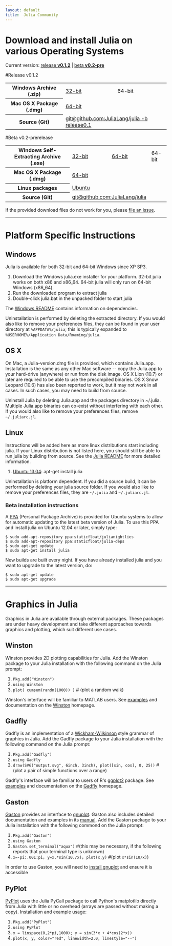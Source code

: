 ```yaml
---
layout: default
title:  Julia Community
---
```


# Download and install Julia on various Operating Systems

Current version: [release **v0.1.2**](http://code.google.com/p/julialang/downloads/list) | [beta **v0.2-pre**](#beta)

<span id="stable"/>
#Release v0.1.2
<table class="downloads"><tbody>
<tr>
    <th> Windows Archive (.zip) </th>
    <td> <a href="http://julialang.googlecode.com/files/julia0.1.2-WINNT-i686%2BGit.zip">32-bit</a> </td>
    <td> 64-bit </td>
</tr>
<tr>
    <th> Mac OS X Package (.dmg) </th>
<!--<td>32-bit</td>-->
    <td colspan=2> <a href="http://julialang.googlecode.com/files/Julia-0.1.2.dmg">64-bit</a> </td>
</tr>
<tr>
    <th> Source (Git) </th>
    <td colspan=2> <a href="https://github.com/JuliaLang/julia/tree/release-0.1">git@github.com:JuliaLang/julia -b release0.1</a> </td>
</tr>
</tbody></table>

<span id="beta"/>
#Beta v0.2-prerelease
<table class="downloads"><tbody>
<tr>
    <th> Windows Self-Extracting Archive (.exe) </th>
    <td> <a href="http://s3.amazonaws.com/julialang/bin/winnt/x86/0.2/julia0.2pre-dca8d76c37-win32.exe">32-bit</a> </td>
    <td> <a href="http://s3.amazonaws.com/julialang/bin/winnt/x86/0.2/julia0.2pre-dca8d76c37-win64.exe">64-bit</a> </td>
    <td> 64-bit </td>
</tr>
<tr>
    <th> Mac OS X Package (.dmg) </th>
<!--<td> 32-bit </td>-->
    <td colspan=2> <a href="https://s3.amazonaws.com/julialang/bin/osx/x64/0.2/julia-0.2-unstable.dmg">64-bit</a> </td>
</tr>
<tr>
    <th> Linux packages </th>
    <td colspan=2> <a href="https://launchpad.net/~staticfloat/+archive/julianightlies">Ubuntu</a> </td>
</tr>
<tr>
    <th> Source (Git) </th>
    <td colspan=2> <a href="https://github.com/JuliaLang/julia">git@github.com:JuliaLang/julia</a> </td>
</tr>
</tbody></table>

If the provided download files do not work for you, please [file an issue](https://github.com/JuliaLang/julia/issues).

---
# Platform Specific Instructions

## Windows

Julia is available for both 32-bit and 64-bit Windows since XP SP3.

1. Download the Windows julia.exe installer for your platform. 32-bit julia works on both x86 and x86_64. 64-bit julia will only run on 64-bit Windows (x86_64).
2. Run the downloaded program to extract julia
3. Double-click julia.bat in the unpacked folder to start julia

The [Windows README](https://github.com/JuliaLang/julia/blob/master/README.windows.md) contains information on dependencies.

Uninstallation is performed by deleting the extracted directory. If you would also like to remove your preferences files, they can be found in your user directory at `%APPDATA%/julia`; this is typically expanded to `%USERHOME%/Application Data/Roaming/julia`.

## OS X

On Mac, a Julia-version.dmg file is provided, which contains Julia.app. Installation is the same as any other Mac software -- copy the Julia.app to your hard-drive (anywhere) or run from the disk image. OS X Lion (10.7) or later are required to be able to use the precompiled binaries. OS X Snow Leopard (10.6) has also been reported to work, but it may not work in all cases. In such cases, you may need to build from source.

Uninstall Julia by deleting Julia.app and the packages directory in ~/.julia. Multiple Julia.app binaries can co-exist without interfering with each other. If you would also like to remove your preferences files, remove `~/.juliarc.jl`.

## Linux

Instructions will be added here as more linux distributions start including julia. If your Linux distribution is not listed here, you should still be able to run julia by building from source. See the [Julia README](https://github.com/JuliaLang/julia/blob/master/README.md) for more detailed information.

1. [Ubuntu 13.04](http://packages.ubuntu.com/raring/julia): apt-get install julia

Uninstallation is platform dependent. If you did a source build, it can be performed by deleting your julia source folder. If you would also like to remove your preferences files, they are `~/.julia` and `~/.juliarc.jl`.

### Beta installation instructions
A [PPA](https://launchpad.net/~staticfloat/+archive/julianightlies) (Personal Package Archive) is provided for Ubuntu systems to allow for automatic updating to the latest beta version of Julia.  To use this PPA and install julia on Ubuntu 12.04 or later, simply type:

    $ sudo add-apt-repository ppa:staticfloat/julianightlies
    $ sudo add-apt-repository ppa:staticfloat/julia-deps
    $ sudo apt-get update
    $ sudo apt-get install julia

New builds are built every night. If you have already installed julia and you want to upgrade to the latest version, do:

    $ sudo apt-get update
    $ sudo apt-get upgrade

---
# Graphics in Julia

Graphics in Julia are available through external packages. These packages are under heavy development and take different approaches towards graphics and plotting, which suit different use cases.

## Winston

Winston provides 2D plotting capabilities for Julia. Add the Winston package to your Julia installation with the following command on the Julia prompt:

1. `Pkg.add("Winston")`
2. `using Winston`
3. `plot( cumsum(randn(1000)) )` # (plot a random walk)

Winston's interface will be familiar to MATLAB users. See [examples](https://github.com/nolta/Winston.jl/blob/master/doc/examples.md) and documentation on the [Winston](https://github.com/nolta/Winston.jl) homepage.

## Gadfly

Gadfly is an implementation of a [Wickham-Wilkinson](http://www.cs.uic.edu/%7Ewilkinson/TheGrammarOfGraphics/GOG.html) style grammar of graphics in Julia. Add the Gadfly package to your Julia installation with the following command on the Julia prompt:

1. `Pkg.add("Gadfly")`
2. `using Gadfly`
3. `draw(SVG("output.svg", 6inch, 3inch), plot([sin, cos], 0, 25))` #(plot a pair of simple functions over a range)

Gadfly's interface will be familiar to users of R's [ggplot2](http://ggplot2.org) package. See [examples](http://dcjones.github.com/Gadfly.jl/doc/) and documentation on the [Gadfly](https://github.com/dcjones/Gadfly.jl) homepage.

## Gaston

[Gaston](https://github.com/mbaz/Gaston.jl) provides an interface to [gnuplot](http://www.gnuplot.info). Gaston also includes detailed documentation and examples in its [manual](https://bitbucket.org/mbaz/gaston/downloads/gastondoc-0.5.5.pdf). Add the Gaston package to your Julia installation with the following commond on the Julia prompt:

1. `Pkg.add("Gaston")`
2. `using Gaston`
3. `Gaston.set_terminal("aqua")` #(this may be necessary, if the following reports that your terminal type is unknown)
4. `x=-pi:.001:pi; y=x.*sin(10./x); plot(x,y)` #(plot `x*sin(10/x)`)

In order to use Gaston, you will need to [install gnuplot](http://www.gnuplot.info/download.html) and ensure it is accessible

## PyPlot

[PyPlot](https://github.com/stevengj/PyPlot.jl) uses the Julia PyCall package to call Python's matplotlib directly from Julia with little or no overhead (arrays are passed without making a copy). Installation and example usage:

1. `Pkg.add("PyPlot")`
2. `using PyPlot`
3. `x = linspace(0,2*pi,1000); y = sin(3*x + 4*cos(2*x))`
4. `plot(x, y, color="red", linewidth=2.0, linestyle="--")`
